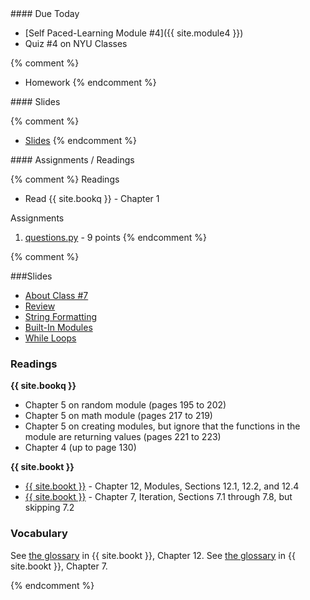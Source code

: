 <article class="due" markdown="block">
#### Due Today

* [Self Paced-Learning Module #4]({{ site.module4 }})
* Quiz #4 on NYU Classes

{% comment %}
* Homework
{% endcomment %}

</article>

<article class="slides" markdown="block">
#### Slides

{% comment %}
* [Slides](classes/01/intro.html)
{% endcomment %}

</article>

<article class="assignments" markdown="block">
#### Assignments / Readings		

{% comment %}
Readings

* Read {{ site.bookq }} - Chapter 1

Assignments 

1. [questions.py](homework/hw01/questions.py) - 9 points
{% endcomment %}
</article>
{% comment %}
<a name="class7"></a>

###Slides
* [About Class #7](classes/07/meta.html)
* [Review](classes/07/review.html)
* [String Formatting](classes/07/string-formatting.html)
* [Built-In Modules](classes/07/modules.html)
* [While Loops](classes/07/while.html)

### Readings
__{{ site.bookq }}__

* Chapter 5 on random module (pages 195 to 202)
* Chapter 5 on math module (pages 217 to 219)
* Chapter 5 on creating modules, but ignore that the functions in the module are returning values (pages 221 to 223)
* Chapter 4 (up to page 130)

__{{ site.bookt }}__

* [{{ site.bookt }}](http://openbookproject.net/thinkcs/python/english3e/modules.html) - Chapter 12, Modules, Sections 12.1, 12.2, and 12.4
* [{{ site.bookt }}](http://openbookproject.net/thinkcs/python/english3e/iteration.html) - Chapter 7, Iteration, Sections 7.1 through 7.8, but skipping 7.2 

### Vocabulary
See [the glossary](http://openbookproject.net/thinkcs/python/english3e/modules.html#glossary) in {{ site.bookt }}, Chapter 12.
See [the glossary](http://openbookproject.net/thinkcs/python/english3e/iteration.html#glossary) in {{ site.bookt }}, Chapter 7.

{% endcomment %}
